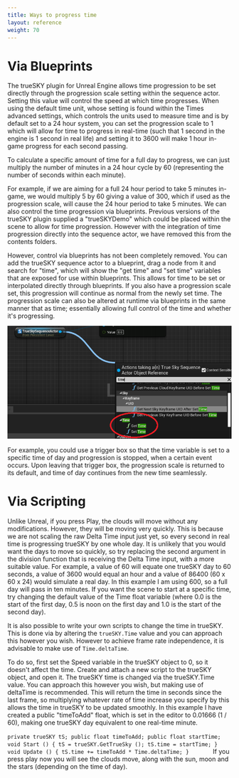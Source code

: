 ```yaml
---
title: Ways to progress time
layout: reference
weight: 70
---
```






<div class="ue4-specific">

Via Blueprints
==============

The trueSKY plugin for Unreal Engine allows time progression to be set directly through the progression scale setting within the sequence actor. Setting this value will control the speed at which time progresses. When using the default time unit, whose setting is found within the Times advanced settings, which controls the units used to measure time and is by default set to a 24 hour system, you can set the progression scale to 1 which will allow for time to progress in real-time (such that 1 second in the engine is 1 second in real life) and setting it to 3600 will make 1 hour in-game progress for each second passing.

To calculate a specific amount of time for a full day to progress, we can just multiply the number of minutes in a 24 hour cycle by 60 (representing the number of seconds within each minute).

For example, if we are aiming for a full 24 hour period to take 5 minutes in-game, we would multiply 5 by 60 giving a value of 300, which if used as the progression scale, will cause the 24 hour period to take 5 minutes.
We can also control the time progression via blueprints. Previous versions of the trueSKY plugin supplied a "trueSKYDemo" which could be placed within the scene to allow for time progression. However with the integration of time progression directly into the sequence actor, we have removed this from the contents folders.

However, control via blueprints has not been completely removed. You can add the trueSKY sequence actor to a blueprint, drag a node from it and search for "time", which will show the "get time" and "set time" variables that are exposed for use within blueprints. This allows for time to be set or interpolated directly through blueprints. If you also have a progression scale set, this progression will continue as normal from the newly set time. 
The progression scale can also be altered at runtime via blueprints in the same manner that as time; essentially allowing full control of the time and whether it's progressing.

![](/images/Time_Exposed_Variables.png)


For example, you could use a trigger box so that the time variable is set to a specific time of day and progression is stopped, when a certain event occurs. Upon leaving that trigger box, the progression scale is returned to its default, and time of day continues from the new time seamlessly.


</div>



<div class="unity-specific">

Via Scripting
================

Unlike Unreal, if you press Play, the clouds will move without any modifications. However, they will be moving very quickly. This is because we are not scaling the raw Delta Time input just yet, so every second in real time is progressing trueSKY by one whole day. It is unlikely that you would want the days to move so quickly, so try replacing the second argument in the division function that is receiving the Delta Time input, with a more suitable value. For example, a value of 60 will equate one trueSKY day to 60 seconds, a value of 3600 would equal an hour and a value of 86400 (60 x 60 x 24) would simulate a real day. In this example I am using 600, so a full day will pass in ten minutes. If you want the scene to start at a specific time, try changing the default value of the Time float variable (where 0.0 is the start of the first day, 0.5 is noon on the first day and 1.0 is the start of the second day). 

It is also possible to write your own scripts to change the time in trueSKY. This is done via by altering the `trueSKY.Time` value and you can approach this however you wish. However to achieve frame rate independence, it is advisable to make use of `Time.deltaTime`.

To do so, first set the Speed variable in the trueSKY object to 0, so it doesn't affect the time. Create and attach a new script to the trueSKY object, and open it. The trueSKY time is changed via the trueSKY.Time value. You can approach this however you wish, but making use of deltaTime is recommended. This will return the time in seconds since the last frame, so multiplying whatever rate of time increase you specify by this allows the time in trueSKY to be updated smoothly. In this example I have created a public "timeToAdd" float, which is set in the editor to 0.01666 (1 / 60), making one trueSKY day equivalent to one real-time minute.

`
private trueSKY tS;
public float timeToAdd;
public float startTime;
void Start ()
{
tS = trueSKY.GetTrueSky ();
tS.time = startTime;
}
void Update ()
{
tS.time += timeToAdd * Time.deltaTime;
}       
`
If you press play now you will see the clouds move, along with the sun, moon and the stars (depending on the time of day).

</div>



